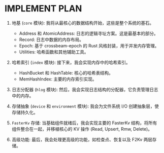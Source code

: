 # IMPLEMENT PLAN

   1. 地基 (`core` 模块): 我将从最核心的数据结构开始，这些是整个系统的基石。
       * Address 和 AtomicAddress: 日志的逻辑寻址方案。这是最基本的部分。
       * Record: 日志中数据的内存布局。
       * Epoch: 基于 crossbeam-epoch 的 Rust 风格封装，用于并发内存管理。
       * Utilities: 哈希函数和其他辅助工具。


   2. 哈希索引 (`index` 模块): 接下来，我会实现内存中的哈希索引。
       * HashBucket 和 HashTable: 核心的哈希表结构。
       * MemHashIndex: 主要的内存索引实现。

   3. 日志分配器 (`hlog` 模块): 然后，我会实现日志结构的分配器，它负责管理日志中的内存。


   4. 存储抽象 (`device` 和 `environment` 模块): 我会为文件系统 I/O 创建抽象层，使存储持久化。

   5. `FasterKv` 存储: 当基础组件就绪后，我会实现主要的 FasterKv 结构，将所有组件整合在一起，并移植核心的 KV 操作 (Read,
      Upsert, Rmw, Delete)。


   6. 高级功能: 最后，我会处理更高级的功能，如检查点、恢复以及 F2Kv 两层存储。